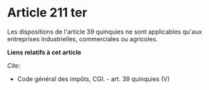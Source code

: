 # Article 211 ter

Les dispositions de l'article 39 quinquies ne sont applicables qu'aux entreprises industrielles, commerciales ou agricoles.

**Liens relatifs à cet article**

_Cite_:

  - Code général des impôts, CGI. - art. 39 quinquies (V)
